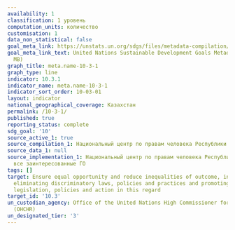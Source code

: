 ```yaml
---
availability: 1
classification: 1 уровень
computation_units: количество
customisation: 1
data_non_statistical: false
goal_meta_link: https://unstats.un.org/sdgs/files/metadata-compilation/Metadata-Goal-10.pdf
goal_meta_link_text: United Nations Sustainable Development Goals Metadata (PDF 4.0
  MB)
graph_title: meta.name-10-3-1
graph_type: line
indicator: 10.3.1
indicator_name: meta.name-10-3-1
indicator_sort_order: 10-03-01
layout: indicator
national_geographical_coverage: Казахстан
permalink: /10-3-1/
published: true
reporting_status: complete
sdg_goal: '10'
source_active_1: true
source_compilation_1: Национальный центр по правам человека Республики Казахстан
source_data_1: null
source_implementation_1: Национальный центр по правам человека Республики Казахстан,
  все заинтересованные ГО
tags: []
target: Ensure equal opportunity and reduce inequalities of outcome, including by
  eliminating discriminatory laws, policies and practices and promoting appropriate
  legislation, policies and action in this regard
target_id: '10.3'
un_custodian_agency: Office of the United Nations High Commissioner for Human Rights
  (OHCHR)
un_designated_tier: '3'
---
```

